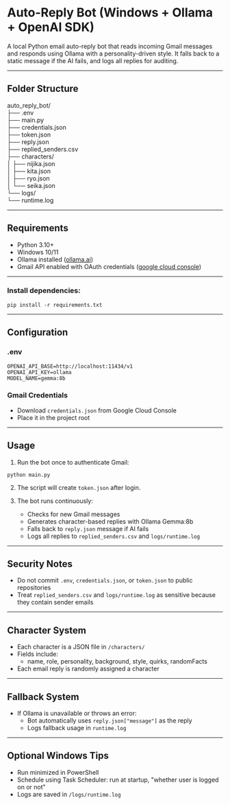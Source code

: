 # Auto-Reply Bot (Windows + Ollama + OpenAI SDK)

A local Python email auto-reply bot that reads incoming Gmail messages and responds using Ollama with a personality-driven style. It falls back to a static message if the AI fails, and logs all replies for auditing.

---

## Folder Structure

auto_reply_bot/  
├── .env  
├── main.py  
├── credentials.json  
├── token.json  
├── reply.json  
├── replied_senders.csv   
├── characters/           
│   ├── nijika.json  
│   ├── kita.json  
│   ├── ryo.json  
│   └── seika.json  
└── logs/  
    └── runtime.log  

---

## Requirements

- Python 3.10+
- Windows 10/11
- Ollama installed ([ollama.ai](https://ollama.ai/))
- Gmail API enabled with OAuth credentials ([google cloud console](https://console.cloud.google.com/apis/api/gmail.googleapis.com))

---
### Install dependencies:

```
pip install -r requirements.txt
```

---

## Configuration

### .env
```
OPENAI_API_BASE=http://localhost:11434/v1
OPENAI_API_KEY=ollama
MODEL_NAME=gemma:8b
```


### Gmail Credentials

- Download `credentials.json` from Google Cloud Console
- Place it in the project root

---

## Usage

1. Run the bot once to authenticate Gmail:
```
python main.py
```

2. The script will create `token.json` after login.

3. The bot runs continuously:
   - Checks for new Gmail messages
   - Generates character-based replies with Ollama Gemma:8b
   - Falls back to `reply.json` message if AI fails
   - Logs all replies to `replied_senders.csv` and `logs/runtime.log`

---

## Security Notes

- Do not commit `.env`, `credentials.json`, or `token.json` to public repositories
- Treat `replied_senders.csv` and `logs/runtime.log` as sensitive because they contain sender emails

---

## Character System

- Each character is a JSON file in `/characters/`
- Fields include:
  - name, role, personality, background, style, quirks, randomFacts
- Each email reply is randomly assigned a character

---

## Fallback System

- If Ollama is unavailable or throws an error:
  - Bot automatically uses `reply.json["message"]` as the reply
  - Logs fallback usage in `runtime.log`

---

## Optional Windows Tips

- Run minimized in PowerShell
- Schedule using Task Scheduler: run at startup, "whether user is logged on or not"
- Logs are saved in `/logs/runtime.log`



